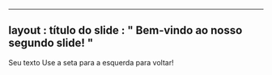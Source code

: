 
---
 layout : título do slide
 : " Bem-vindo ao nosso segundo slide! "
---
Seu texto 
Use a seta para a esquerda para voltar!
